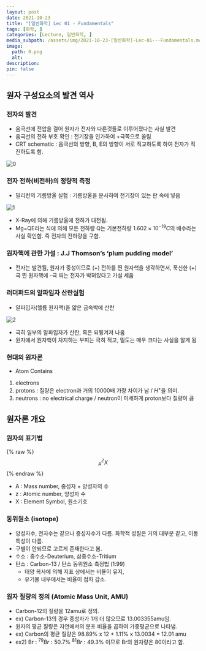 ```yaml
---
layout: post
date: 2021-10-23
title: "[일반화학] Lec 01 - Fundamentals"
tags: [화학, ]
categories: [Lecture, 일반화학, ]
media_subpath: /assets/img/2021-10-23-[일반화학]-Lec-01---Fundamentals.md
image:
  path: 0.png
  alt:  
description:  
pin: false
---
```



## 원자 구성요소의 발견 역사


### 전자의 발견

- 음극선에 전압을 걸어 원자가 전자와 다른것들로 이루어졌다는 사실 발견
- 음극선의 전하 부호 확인 : 전기장을 인가하여 +극쪽으로 쏠림
- CRT schematic : 음극선의 방향, B, E의 방향이 서로 직교하도록 하여 전자가 직진하도록 함.

![0](/0.png)


### 전자 전하(비전하)의 정량적 측정

- 밀리컨의 기름방울 실험 : 기름방울을 분사하여 전기장이 있는 판 속에 넣음

![1](/1.png)

- X-Ray에 의해 기름방울에 전하가 대전됨.
- Mg=QE라는 식에 의해 모든 전하량 Q는 기본전하량 $1.602 × 10^{-19}C$의 배수라는 사실 확인함. 즉 전자의 전하량을 구함.

### 원자핵에 관한 가설 : J.J Thomson’s ‘plum pudding model’

- 전자는 발견됨, 원자가 중성이므로 (+) 전하를 띈 원자핵을 생각하면서, 푹신한 (+)극 띈 원자핵에 -극 띄는 전자가 박혀있다고 가설 세움

### 러더퍼드의 알파입자 산란실험

- 알파입자(헬륨 원자핵)을 얇은 금속박에 산란

![2](/2.png)

- 극히 일부의 알파입자가 산란, 혹은 되튕겨져 나옴
- 원자에서 원자핵이 차지하는 부피는 극히 적고, 밀도는 매우 크다는 사실을 알게 됨

### 현대의 원자론

- Atom Contains
1. electrons
2. protons : 질량은 electron과 거의 10000배 가량 차이가 남 / $H^+$을 의미.
3. neutrons : no electrical charge / neutron이 미세하게 proton보다 질량이 큼

## 원자론 개요


### 원자의 표기법


{% raw %}
$$
{}^Z _AX
$$
{% endraw %}

- A : Mass number, 중성자 + 양성자의 수
- z : Atomic number, 양성자 수
- X : Element Symbol, 원소기호

### 동위원소 (isotope)

- 양성자수, 전자수는 같으나 중성자수가 다름. 화학적 성질은 거의 대부분 같고, 이동특성이 다름.
- 구별이 안되므로 고르게 존재한다고 봄.
- 수소 : 중수소-Deuterium, 삼중수소-Tritium
- 탄소 : Carbon-13 / 탄소 동위원소 측정법 (1:99)
	- 태양 복사에 의해 지표 상에서는 비율이 유지,
	- 유기물 내부에서는 비율이 점차 감소.

### 원자 질량의 정의 (Atomic Mass Unit, AMU)

- Carbon-12의 질량을 12amu로 정의.
- ex) Carbon-13의 경우 중성자가 1개 더 많으므로 13.003355amu임.
- 원자의 평균 질량은 자연에서의 분포 비율을 곱하여 가중평균으로 나타냄.
- ex) Carbon의 평균 질량은 98.89% x 12 + 1.11% x 13.0034 = 12.01 amu
- ex2) Br : $^{79}Br : 50.7\%  \ ^{81}Br : 49.3\%$ 이므로 Br의 원자량은 80이라고 함.


<script>
  window.MathJax = {
    tex: {
      macros: {
        R: "\\mathbb{R}",
        N: "\\mathbb{N}",
        Z: "\\mathbb{Z}",
        Q: "\\mathbb{Q}",
        C: "\\mathbb{C}",
        proj: "\\operatorname{proj}",
        rank: "\\operatorname{rank}",
        im: "\\operatorname{im}",
        dom: "\\operatorname{dom}",
        codom: "\\operatorname{codom}",
        argmax: "\\operatorname*{arg\,max}",
        argmin: "\\operatorname*{arg\,min}",
        "\{": "\\lbrace",
        "\}": "\\rbrace",
        sub: "\\subset",
        sup: "\\supset",
        sube: "\\subseteq",
        supe: "\\supseteq"
      },
      tags: "ams",
      strict: false, 
      inlineMath: [["$", "$"], ["\\(", "\\)"]],
      displayMath: [["$$", "$$"], ["\\[", "\\]"]]
    },
    options: {
      skipHtmlTags: ["script", "noscript", "style", "textarea", "pre"]
    }
  };
</script>
<script async src="https://cdn.jsdelivr.net/npm/mathjax@3/es5/tex-mml-chtml.js"></script>
